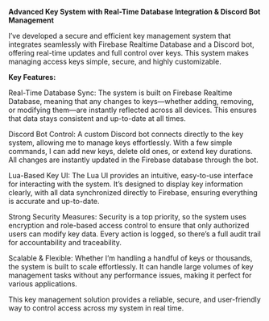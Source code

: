 **Advanced Key System with Real-Time Database Integration & Discord Bot Management**

I’ve developed a secure and efficient key management system that integrates seamlessly with Firebase Realtime Database and a Discord bot, offering real-time updates and full control over keys. This system makes managing access keys simple, secure, and highly customizable.

**Key Features:**

Real-Time Database Sync: The system is built on Firebase Realtime Database, meaning that any changes to keys—whether adding, removing, or modifying them—are instantly reflected across all devices. This ensures that data stays consistent and up-to-date at all times.

Discord Bot Control: A custom Discord bot connects directly to the key system, allowing me to manage keys effortlessly. With a few simple commands, I can add new keys, delete old ones, or extend key durations. All changes are instantly updated in the Firebase database through the bot.

Lua-Based Key UI: The Lua UI provides an intuitive, easy-to-use interface for interacting with the system. It’s designed to display key information clearly, with all data synchronized directly to Firebase, ensuring everything is accurate and up-to-date.

Strong Security Measures: Security is a top priority, so the system uses encryption and role-based access control to ensure that only authorized users can modify key data. Every action is logged, so there’s a full audit trail for accountability and traceability.

Scalable & Flexible: Whether I’m handling a handful of keys or thousands, the system is built to scale effortlessly. It can handle large volumes of key management tasks without any performance issues, making it perfect for various applications.

This key management solution provides a reliable, secure, and user-friendly way to control access across my system in real time.
